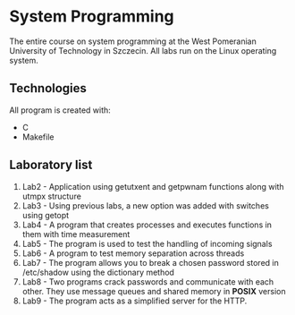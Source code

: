 # System Programming
The entire course on system programming at the West Pomeranian University of Technology in Szczecin.
All labs run on the Linux operating system.

## Technologies
All program is created with:
* C
* Makefile

## Laboratory list
1. Lab2 - Application using getutxent and getpwnam functions along with utmpx structure
2. Lab3 - Using previous labs, a new option was added with switches using getopt
3. Lab4 - A program that creates processes and executes functions in them with time measurement
4. Lab5 - The program is used to test the handling of incoming signals
5. Lab6 - A program to test memory separation across threads
6. Lab7 - The program allows you to break a chosen password stored in /etc/shadow using the dictionary method
7. Lab8 - Two programs crack passwords and communicate with each other. They use message queues and shared memory in <b>POSIX</b> version
8. Lab9 - The program acts as a simplified server for the HTTP.
